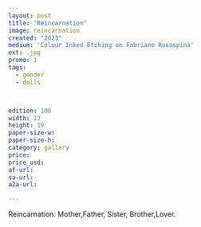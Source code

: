 ```yaml
---
layout: post
title: "Reincarnation"
image: reincarnation
created: "2023"
medium: 'Colour Inked Etching on Fabriano Rosaspina'
ext: .jpg
promo: 1
tags:
  - gender
  - dolls



edition: 100
width: 13
height: 19
paper-size-w: 
paper-size-h: 
category: gallery
price: 
price_usd: 
af-url: 
sa-url: 
a2a-url: 

---
```


Reincarnation: Mother,Father, Sister, Brother,Lover.